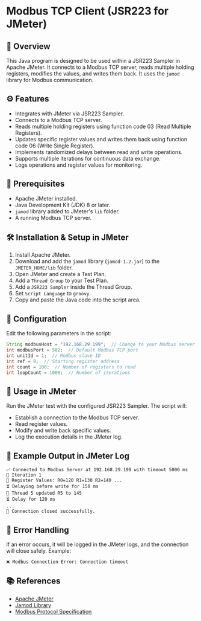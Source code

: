 # Modbus TCP Client (JSR223 for JMeter)

## 📌 Overview
This Java program is designed to be used within a JSR223 Sampler in Apache JMeter. It connects to a Modbus TCP server, reads multiple holding registers, modifies the values, and writes them back. It uses the `jamod` library for Modbus communication.

## ⚙ Features
- Integrates with JMeter via JSR223 Sampler.
- Connects to a Modbus TCP server.
- Reads multiple holding registers using function code 03 (Read Multiple Registers).
- Updates specific register values and writes them back using function code 06 (Write Single Register).
- Implements randomized delays between read and write operations.
- Supports multiple iterations for continuous data exchange.
- Logs operations and register values for monitoring.

## 🚀 Prerequisites
- Apache JMeter installed.
- Java Development Kit (JDK) 8 or later.
- `jamod` library added to JMeter's `lib` folder.
- A running Modbus TCP server.

## 🛠 Installation & Setup in JMeter
1. Install Apache JMeter.
2. Download and add the `jamod` library (`jamod-1.2.jar`) to the `JMETER_HOME/lib` folder.
3. Open JMeter and create a Test Plan.
4. Add a `Thread Group` to your Test Plan.
5. Add a `JSR223 Sampler` inside the Thread Group.
6. Set `Script Language` to `groovy`.
7. Copy and paste the Java code into the script area.

## 🔧 Configuration
Edit the following parameters in the script:
```java
String modbusHost = "192.168.29.199";  // Change to your Modbus server IP
int modbusPort = 502;  // Default Modbus TCP port
int unitId = 1;  // Modbus slave ID
int ref = 0;  // Starting register address
int count = 100;  // Number of registers to read
int loopCount = 1000;  // Number of iterations
```

## 📌 Usage in JMeter
Run the JMeter test with the configured JSR223 Sampler. The script will:
- Establish a connection to the Modbus TCP server.
- Read register values.
- Modify and write back specific values.
- Log the execution details in the JMeter log.

## 📝 Example Output in JMeter Log
```
✅ Connected to Modbus Server at 192.168.29.199 with timeout 5000 ms
🔄 Iteration 1
📌 Register Values: R0=120 R1=130 R2=140 ...
⏳ Delaying before write for 150 ms
📝 Thread 5 updated R5 to 145
⏳ Delay for 120 ms
...
🔌 Connection closed successfully.
```

## 🛑 Error Handling
If an error occurs, it will be logged in the JMeter logs, and the connection will close safely. Example:
```
❌ Modbus Connection Error: Connection timeout
```

## 📚 References
- [Apache JMeter](https://jmeter.apache.org/)
- [Jamod Library](http://jamod.sourceforge.net/)
- [Modbus Protocol Specification](https://www.modbus.org/specs.php)

